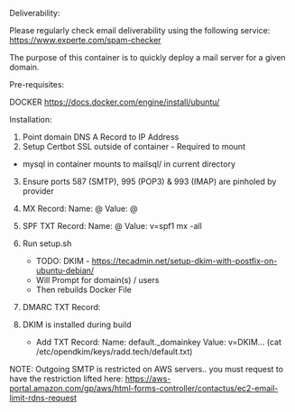 Deliverability:

Please regularly check email deliverability using the following service:
https://www.experte.com/spam-checker

The purpose of this container is to quickly deploy a mail server for a given domain.

Pre-requisites:

DOCKER
https://docs.docker.com/engine/install/ubuntu/

Installation:

1. Point domain DNS A Record to IP Address
2. Setup Certbot SSL outside of container - Required to mount
- mysql in container mounts to mailsql/ in current directory

3. Ensure ports 587 (SMTP), 995 (POP3) & 993 (IMAP) are pinholed by provider
4. MX Record:
	Name: @
	Value: @
5. SPF TXT Record:
	Name: @
	Value: v=spf1 mx -all
6. Run setup.sh
	- TODO: DKIM - https://tecadmin.net/setup-dkim-with-postfix-on-ubuntu-debian/
	- Will Prompt for domain(s) / users
	- Then rebuilds Docker File
7. DMARC TXT Record:
	
8. DKIM is installed during build
	- Add TXT Record:
		Name: default._domainkey
		Value: v=DKIM... (cat /etc/opendkim/keys/radd.tech/default.txt)

NOTE: Outgoing SMTP is restricted on AWS servers.. you must request to have the
restriction lifted here:
https://aws-portal.amazon.com/gp/aws/html-forms-controller/contactus/ec2-email-limit-rdns-request

